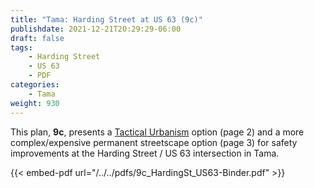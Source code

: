 ```yaml
---
title: "Tama: Harding Street at US 63 (9c)"
publishdate: 2021-12-21T20:29:29-06:00
draft: false
tags:
    - Harding Street
    - US 63
    - PDF
categories:
    - Tama
weight: 930
---
```

This plan, **9c**, presents a [Tactical Urbanism](http://tacticalurbanismguide.com/about/) option (page 2) and a more complex/expensive permanent streetscape option (page 3) for safety improvements at the Harding Street / US 63 intersection in Tama.

{{< embed-pdf url="/../../pdfs/9c_HardingSt_US63-Binder.pdf" >}}
